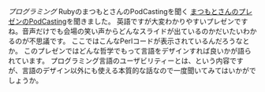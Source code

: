 *プログラミング* RubyのまつもとさんのPodCastingを聞く
[まつもとさんのプレゼンのPodCasting](http://www.itconversations.com/shows/detail1638.html)を聞きました。
英語ですが大変わかりやすいプレゼンですね。音声だけでも会場の笑い声からどんなスライドが出ているのかだいたいわかるのが不思議です。
ここではこんなPerlコードが表示されているんだろうなとか。
このプレゼンではどんな哲学でもって言語をデザインすれば良いかが語られています。
プログラミング言語のユーザビリティーとは、という内容ですが、言語のデザイン以外にも使える本質的な話なので一度聞いてみてはいかがでしょうか。
